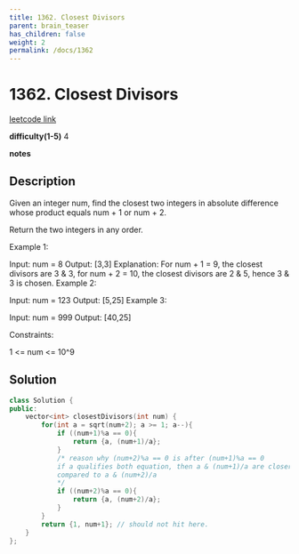 ```yaml
---
title: 1362. Closest Divisors
parent: brain_teaser
has_children: false
weight: 2
permalink: /docs/1362
---
```

# 1362. Closest Divisors
[leetcode link](https://leetcode.com/problems/closest-divisors/)

**difficulty(1-5)** 
4

**notes**

## Description
Given an integer num, find the closest two integers in absolute difference whose product equals num + 1 or num + 2.

Return the two integers in any order.

 

Example 1:

Input: num = 8
Output: [3,3]
Explanation: For num + 1 = 9, the closest divisors are 3 & 3, for num + 2 = 10, the closest divisors are 2 & 5, hence 3 & 3 is chosen.
Example 2:

Input: num = 123
Output: [5,25]
Example 3:

Input: num = 999
Output: [40,25]
 

Constraints:

1 <= num <= 10^9

## Solution
```c++
class Solution {
public:
    vector<int> closestDivisors(int num) {
        for(int a = sqrt(num+2); a >= 1; a--){
            if ((num+1)%a == 0){
                return {a, (num+1)/a};
            }
            /* reason why (num+2)%a == 0 is after (num+1)%a == 0
            if a qualifies both equation, then a & (num+1)/a are closer to each other (in distance) 
            compared to a & (num+2)/a
            */
            if ((num+2)%a == 0){
                return {a, (num+2)/a};
            }
        }
        return {1, num+1}; // should not hit here.
    }
};
```

<!-- 
Blue label
{: .label .label-blue }

Stable
{: .label .label-green }

New release
{: .label .label-purple }

Coming soon
{: .label .label-yellow }

Deprecated
{: .label .label-red } -->
